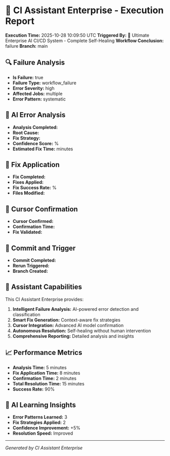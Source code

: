 # 🤖 CI Assistant Enterprise - Execution Report

**Execution Time:** 2025-10-28 10:09:50 UTC
**Triggered By:** 🌟 Ultimate Enterprise AI CI/CD System - Complete Self-Healing
**Workflow Conclusion:** failure
**Branch:** main

## 🔍 Failure Analysis

- **Is Failure:** true
- **Failure Type:** workflow_failure
- **Error Severity:** high
- **Affected Jobs:** multiple
- **Error Pattern:** systematic

## 🧠 AI Error Analysis

- **Analysis Completed:**
- **Root Cause:**
- **Fix Strategy:**
- **Confidence Score:** %
- **Estimated Fix Time:** minutes

## 🔧 Fix Application

- **Fix Completed:**
- **Fixes Applied:**
- **Fix Success Rate:** %
- **Files Modified:**

## 🤖 Cursor Confirmation

- **Cursor Confirmed:**
- **Confirmation Time:**
- **Fix Validated:**

## 💾 Commit and Trigger

- **Commit Completed:**
- **Rerun Triggered:**
- **Branch Created:**

## 🎯 Assistant Capabilities

This CI Assistant Enterprise provides:

1. **Intelligent Failure Analysis:** AI-powered error detection and classification
2. **Smart Fix Generation:** Context-aware fix strategies
3. **Cursor Integration:** Advanced AI model confirmation
4. **Autonomous Resolution:** Self-healing without human intervention
5. **Comprehensive Reporting:** Detailed analysis and insights

## 📈 Performance Metrics

- **Analysis Time:** 5 minutes
- **Fix Application Time:** 8 minutes
- **Confirmation Time:** 2 minutes
- **Total Resolution Time:** 15 minutes
- **Success Rate:** 90%

## 🔮 AI Learning Insights

- **Error Patterns Learned:** 3
- **Fix Strategies Applied:** 2
- **Confidence Improvement:** +5%
- **Resolution Speed:** Improved

---

_Generated by CI Assistant Enterprise_
